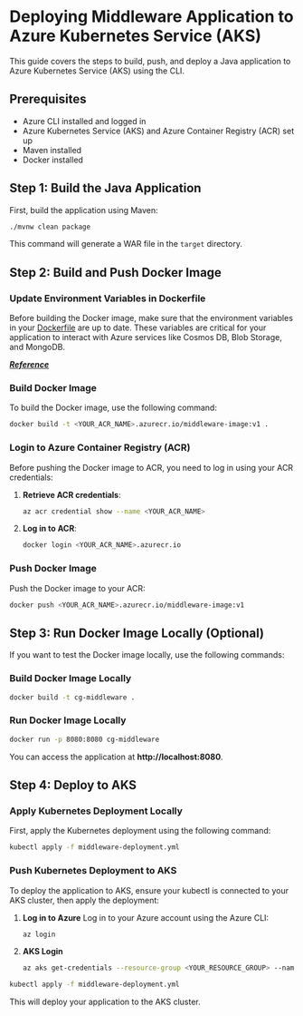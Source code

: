 # Deploying Middleware Application to Azure Kubernetes Service (AKS)
This guide covers the steps to build, push, and deploy a Java application to Azure Kubernetes Service (AKS) using the CLI.

## Prerequisites

* Azure CLI installed and logged in 
* Azure Kubernetes Service (AKS) and Azure Container Registry (ACR) set up 
* Maven installed 
* Docker installed


## Step 1: Build the Java Application
First, build the application using Maven:

```bash
./mvnw clean package
```
This command will generate a WAR file in the `target` directory.


## Step 2: Build and Push Docker Image

### Update Environment Variables in Dockerfile

Before building the Docker image, make sure that the environment variables in your [Dockerfile](Dockerfile) are up to date. These variables are critical for your application to interact with Azure services like Cosmos DB, Blob Storage, and MongoDB.

[**_Reference_**](env_variables.md)

### Build Docker Image
To build the Docker image, use the following command:

```bash
docker build -t <YOUR_ACR_NAME>.azurecr.io/middleware-image:v1 .
```

### Login to Azure Container Registry (ACR)
Before pushing the Docker image to ACR, you need to log in using your ACR credentials:

1. **Retrieve ACR credentials**:

    ```bash
    az acr credential show --name <YOUR_ACR_NAME>
    ```

2. **Log in to ACR**:

    ```bash
    docker login <YOUR_ACR_NAME>.azurecr.io
    ```
   

### Push Docker Image
Push the Docker image to your ACR:

```bash
docker push <YOUR_ACR_NAME>.azurecr.io/middleware-image:v1
```

## Step 3: Run Docker Image Locally (Optional)
If you want to test the Docker image locally, use the following commands:

### Build Docker Image Locally
```bash
docker build -t cg-middleware .
```
### Run Docker Image Locally
```bash
docker run -p 8080:8080 cg-middleware
```
You can access the application at **http://localhost:8080**.

## Step 4: Deploy to AKS
### Apply Kubernetes Deployment Locally
First, apply the Kubernetes deployment using the following command:

```bash
kubectl apply -f middleware-deployment.yml
```
### Push Kubernetes Deployment to AKS
To deploy the application to AKS, ensure your kubectl is connected to your AKS cluster, then apply the deployment:

1. **Log in to Azure**
   Log in to your Azure account using the Azure CLI:
    ```bash
   az login
    ```
2. **AKS Login**
   ```bash
   az aks get-credentials --resource-group <YOUR_RESOURCE_GROUP> --name <YOUR_AKS_CLUSTER_NAME>
   ```

```bash
kubectl apply -f middleware-deployment.yml
```
This will deploy your application to the AKS cluster.